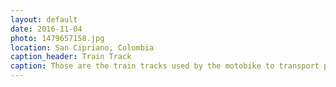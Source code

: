 ```yaml
---
layout: default
date: 2016-11-04
photo: 1479657158.jpg
location: San Cipriano, Colombia
caption_header: Train Track
caption: Those are the train tracks used by the motobike to transport people and goods to the town of San Cipriano.
---
```

